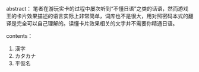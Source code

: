 abstract：
笔者在游玩实卡的过程中屡次听到“不懂日语”之类的话语，然而游戏王的卡片效果描述的语言实际上非常简单，词库也不是很大，用对照密码本式的翻译是完全可以自己理解的。读懂卡片效果相关的文字并不需要你精通日语。

contents：
1. 漢字
2. カタカナ
3. 平仮名